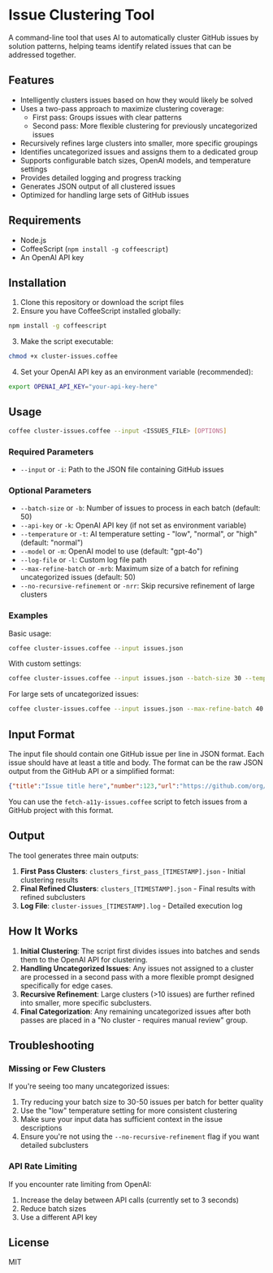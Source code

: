 # Issue Clustering Tool

A command-line tool that uses AI to automatically cluster GitHub issues by solution patterns, helping teams identify related issues that can be addressed together.

## Features

- Intelligently clusters issues based on how they would likely be solved
- Uses a two-pass approach to maximize clustering coverage:
  - First pass: Groups issues with clear patterns
  - Second pass: More flexible clustering for previously uncategorized issues
- Recursively refines large clusters into smaller, more specific groupings
- Identifies uncategorized issues and assigns them to a dedicated group
- Supports configurable batch sizes, OpenAI models, and temperature settings
- Provides detailed logging and progress tracking
- Generates JSON output of all clustered issues
- Optimized for handling large sets of GitHub issues

## Requirements

- Node.js
- CoffeeScript (`npm install -g coffeescript`)
- An OpenAI API key

## Installation

1. Clone this repository or download the script files
2. Ensure you have CoffeeScript installed globally:

```bash
npm install -g coffeescript
```

3. Make the script executable:

```bash
chmod +x cluster-issues.coffee
```

4. Set your OpenAI API key as an environment variable (recommended):

```bash
export OPENAI_API_KEY="your-api-key-here"
```

## Usage

```bash
coffee cluster-issues.coffee --input <ISSUES_FILE> [OPTIONS]
```

### Required Parameters

- `--input` or `-i`: Path to the JSON file containing GitHub issues

### Optional Parameters

- `--batch-size` or `-b`: Number of issues to process in each batch (default: 50)
- `--api-key` or `-k`: OpenAI API key (if not set as environment variable)
- `--temperature` or `-t`: AI temperature setting - "low", "normal", or "high" (default: "normal")
- `--model` or `-m`: OpenAI model to use (default: "gpt-4o")
- `--log-file` or `-l`: Custom log file path
- `--max-refine-batch` or `-mrb`: Maximum size of a batch for refining uncategorized issues (default: 50)
- `--no-recursive-refinement` or `-nrr`: Skip recursive refinement of large clusters

### Examples

Basic usage:
```bash
coffee cluster-issues.coffee --input issues.json
```

With custom settings:
```bash
coffee cluster-issues.coffee --input issues.json --batch-size 30 --temperature low --model gpt-4-turbo
```

For large sets of uncategorized issues:
```bash
coffee cluster-issues.coffee --input issues.json --max-refine-batch 40
```

## Input Format

The input file should contain one GitHub issue per line in JSON format. Each issue should have at least a title and body. The format can be the raw JSON output from the GitHub API or a simplified format:

```json
{"title":"Issue title here","number":123,"url":"https://github.com/org/repo/issues/123","body":"Issue description here","state":"OPEN","labels":{"nodes":[{"name":"bug"},{"name":"priority:high"}]}}
```

You can use the `fetch-a11y-issues.coffee` script to fetch issues from a GitHub project with this format.

## Output

The tool generates three main outputs:

1. **First Pass Clusters**: `clusters_first_pass_[TIMESTAMP].json` - Initial clustering results
2. **Final Refined Clusters**: `clusters_[TIMESTAMP].json` - Final results with refined subclusters
3. **Log File**: `cluster-issues_[TIMESTAMP].log` - Detailed execution log

## How It Works

1. **Initial Clustering**: The script first divides issues into batches and sends them to the OpenAI API for clustering.
2. **Handling Uncategorized Issues**: Any issues not assigned to a cluster are processed in a second pass with a more flexible prompt designed specifically for edge cases.
3. **Recursive Refinement**: Large clusters (>10 issues) are further refined into smaller, more specific subclusters.
4. **Final Categorization**: Any remaining uncategorized issues after both passes are placed in a "No cluster - requires manual review" group.

## Troubleshooting

### Missing or Few Clusters

If you're seeing too many uncategorized issues:

1. Try reducing your batch size to 30-50 issues per batch for better quality
2. Use the "low" temperature setting for more consistent clustering
3. Make sure your input data has sufficient context in the issue descriptions
4. Ensure you're not using the `--no-recursive-refinement` flag if you want detailed subclusters

### API Rate Limiting

If you encounter rate limiting from OpenAI:

1. Increase the delay between API calls (currently set to 3 seconds)
2. Reduce batch sizes
3. Use a different API key

## License

MIT

